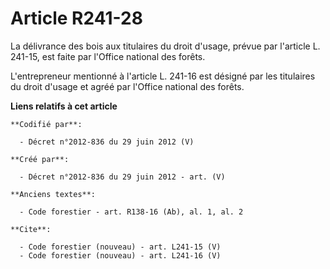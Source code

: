 # Article R241-28

La délivrance des bois aux titulaires du droit d'usage, prévue par l'article L. 241-15, est faite par l'Office national des
forêts.

L'entrepreneur mentionné à l'article L. 241-16 est désigné par les titulaires du droit d'usage et agréé par l'Office national
des forêts.

**Liens relatifs à cet article**

	**Codifié par**:

	  - Décret n°2012-836 du 29 juin 2012 (V)

	**Créé par**:

	  - Décret n°2012-836 du 29 juin 2012 - art. (V)

	**Anciens textes**:

	  - Code forestier - art. R138-16 (Ab), al. 1, al. 2

	**Cite**:

	  - Code forestier (nouveau) - art. L241-15 (V)
	  - Code forestier (nouveau) - art. L241-16 (V)
